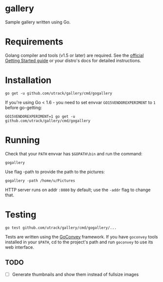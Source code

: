 # gallery
Sample gallery written using Go.

# Requirements
Golang compiler and tools (v1.5 or later) are required. See the [official Getting Started guide](https://golang.org/doc/install) or your distro's docs for detailed instructions.

# Installation
```
go get -u github.com/utrack/gallery/cmd/gogallery
```
If you're using Go < 1.6 - you need to set envvar `GO15VENDOREXPERIMENT` to `1` before go-getting:
```
GO15VENDOREXPERIMENT=1 go get -u github.com/utrack/gallery/cmd/gogallery
```

# Running
Check that your `PATH` envvar has `$GOPATH\bin` and run the command:
```
gogallery
```

Use flag -path to provide the path to the pictures:
```
gogallery -path /home/u/Pictures
```
HTTP server runs on addr `:8080` by default; use the `-addr` flag to change that.

# Testing
```
go test github.com/utrack/gallery/cmd/gogallery/...
```
Tests are written using the [GoConvey](https://github.com/smartystreets/goconvey) framework. If you have `goconvey` tools installed in your `$PATH`, cd to the project's path and run `goconvey` to use its web interface.

## TODO
- [ ] Generate thumbnails and show them instead of fullsize images
